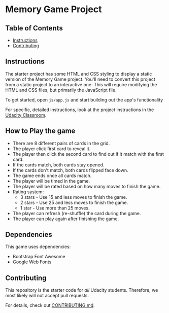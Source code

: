# Memory Game Project

## Table of Contents

* [Instructions](#instructions)
* [Contributing](#contributing)

## Instructions

The starter project has some HTML and CSS styling to display a static version of the Memory Game project. You'll need to convert this project from a static project to an interactive one. This will require modifying the HTML and CSS files, but primarily the JavaScript file.

To get started, open `js/app.js` and start building out the app's functionality

For specific, detailed instructions, look at the project instructions in the [Udacity Classroom](https://classroom.udacity.com/me).

## How to Play the game

* There are 8 different pairs of cards in the grid.
* The player click first card to reveal it.
* The player then click the second card to find out if it match with the first card.
* If the cards match, both cards stay opened.
* If the cards don't match, both cards flipped face down.
* The game ends once all cards match.
* The player will be timed in the game.
* The player will be rated based on how many moves to finish the game.
* Rating system:
  * 3 stars - Use 15 and less moves to finish the game.
  * 2 stars - Use 25 and less moves to finish the game.
  * 1 star - Use more than 25 moves.
* The player can refresh (re-shuffle) the card during the game.
* The player can play again after finishing the game.

## Dependencies

This game uses dependencies:
* Bootstrap Font Awesome
* Google Web Fonts

## Contributing

This repository is the starter code for _all_ Udacity students. Therefore, we most likely will not accept pull requests.

For details, check out [CONTRIBUTING.md](CONTRIBUTING.md).
